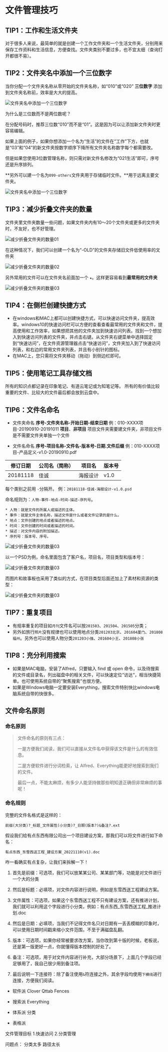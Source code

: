# 文件管理技巧

## TIP1：工作和生活文件夹

对于很多人来说，最简单的就是创建一个工作文件夹和一个生活文件夹，分别用来保存工作资料和生活信息，方便查找。文件夹类别不要过多，也不宜太细（查询打开都很不易）。

## TIP2：文件夹名中添加一个三位数字

当你分配一个文件夹名称从零开始的文件夹名称，如“010”或“020” **三位数字** 添加到文件夹名称前，效率是大大的提高。

![文件夹名中添加一个三位数字](file-tips.assets/file-tips3.png)

为什么是三位数而不是两位数呢？

在分配号码时，推荐三位数“010”而不是“01”。这是因为可以让添加新文件夹时更容易编辑。

如果上面的例子，如果你想添加一个名为“生活”的文件在“工作”下方，也就是“03”和“04”的新文件夹按数字顺序下降所有文件夹名称数字每个都需要改。

但是如果您使用3位数管理名称，则只需对新文件名修改为“021生活”即可，序号还是升序排列。

**另外可以建一个名为`099-others`文件夹用于存储临时文件。**用于远离主要文件夹。

![文件夹名中添加一个三位数字](file-tips.assets/file-tips8.png)

## TIP3：减少折叠文件夹的数量

文件夹里文件夹数量一些问题，如果文件夹内有10〜20个文件夹或更多的文件夹时，不友好，也不好管理。

![减少折叠文件夹的数量01](file-tips.assets/file-tips1.png)

在这种情况下，我们可以创建一个名为“-OLD”的文件夹存储旧文件低使用率的文件夹

![减少折叠文件夹的数量02](file-tips.assets/file-tips2.png)

另外常用的文件可以在文件夹名前面加一个 **`★`**。这样更容易看到**最常用的文件夹**

![减少折叠文件夹的数量03](file-tips.assets/file-tips4.png)

## TIP4：在侧栏创建快捷方式

- 在windows和MAC上都可以创建快捷方式，可以快速访问文件夹，提高效率。windows10的快速访问栏可以方便的查看查看最常用的文件夹和文件，提高使用和工作效率，如果想把其他的文件夹加到快速访问列表。找到一个想加入到快速访问列表的文件夹，并点击右键。从文件夹右键菜单中选择固定到“快速访问”，在文件资源管理器点击“快速访问”，文件夹加入到了快速访问列表，和右边的常用文件夹列表，并且有小别针的图标。
- 在MAC上，您只需将文件夹移动（拖动）到侧边栏即可。

## TIP5：使用笔记工具存储文档

所有的知识点都记录在印象笔记、有道云笔记或为知笔记等。
所有的有价值比较重要的文件、比较大的文件最后都会放到云盘中。

## TIP6：文件名命名

- 文件夹命名
**序号-文件夹名称-开始日期-结束日期**
例：010-XXXX项目-20190910-20191011
**项目**、**非项目**
项目文件夹需要建文件夹，非项目文件是不需要文件夹单独一个文件

- 文件名命名
**序号-项目名称-文件名-版本号-日期.文件后缀**
例：010-XXXX项目-产品定义-v1.0-20190910.pdf

|修订日期|公司名（简称）|项目名|版本号|
|---|---|---|---|
|20181118|佳诚|海报设计|v1.0|

每个类别之前用 `-`分隔开。
例：`20181118-佳诚-海报设计-v1.0.psd`

命名规则为：`人物-事件-地点-时间-描述-序列号`。

    * 人物：就是文件的所属人或描述的主体。
    * 事件：就是文件主体名称，描述文件是什么或者文件记录的是什么。
    * 地点：文件创建的地点或者描述的地点。
    * 时间：文件创建的时间或者描述的时间。
    * 描述：对文件内容的附加描述。
    * 序列号：版本号、序号。

![减少折叠文件夹的数量03](file-tips.assets/file-tips6.png)

以一个PSD为例，命名里面包含了客户名，项目名，项目类型和版本号：

![减少折叠文件夹的数量03](file-tips.assets/file-tips7.jpg)

而图片和故事板也采用了类似的方式，在项目类型后面还加上了素材和资源的类型：

![减少折叠文件夹的数量03](file-tips.assets/file-tips5.jpg)

## TIP7：重复项目

- 有规率重复的项目如`月刊`文件名可以按`201503`、`201504`、`201505`分类；
- 另外如旅行`照片`没有规律也可以使用地点分类`201203北京`、`201604厦门`、`201808福州`。另外也可以使用人物分类`201203小强`、`201604小王`、`201808小张`

## TIP8：充分利用搜索

- 如果是MAC电脑，安装了Alfred，只要输入 find 或 open 命令，以及待搜索的文件或目录名，列出磁盘中的相关文件，可以快速定位“访达“，相当快捷简单。也可使用系统自带的“聚焦搜索”也很方便。
- 如果是Windows电脑一定要安装Everything，搜索文件特别快比windows电脑系统自带的快很多。

## 文件命名原则

### 命名原则

> 文件命名的原则有三点：
>
> 一是方便我们阅读，我们可以直接从文件名中获得该文件是什么的有效信息。
>
> 二是方便软件进行分词检索，让 Alfred、Everything能更好地搜索到我们的文件。
>
> 最后一点，不能太麻烦，有多少人能坚持做那些明知道正确但非常麻烦的事呢！

### 命名规则

完整的文件名格式是这样的：

`前缀(大分类)?_标题_文件属性(小分类)?_日期(版本?)&备注?.ext`

假设我们给有点东西有限公司出一个项目建设方案，那我们可以将文件进行如下命名：

`有点东西_东雪西送工程_建设方案_20221110(v1).doc`

咋一看确实有点复杂，让我们来拆解一下！

1. 首先是前缀：可选项，我们可以放某某公司、某某部门等，功能是对文件进行一个大的分类

2. 然后是标题：必填项，对文件内容进行说明，例如是东雪西送工程建设方案。

3. 文件属性：可选项，如果这个东雪西送工程不只有建设方案，还有推进计划，我们就可以利用这个字段进行小分类，例如：有点东西_东雪西送工程_推进计划.doc

4. 然后是日期：必填项，当我们不记得文件名只对日期有一丢丢模糊的印象时，可以使用日期时间戳来缩小文件范围，不至于满磁盘乱翻。

5. 版本：可选项，如果你经常被要求改方案，当你改到第十版的时候，老板说，还是第一版更好一点，你就懂得版本控制的好处了。

6. 备注：可选项，用于对文件内容进行补充，大部分场景下，上面几个字段已经足够用了，我自己很少用到备注项。

7. 最后说明一下连接符：除了备注使用`&`符连接之外，其余字段均使用`下横线`进行连接，方便我们阅读。

- 软件派
Clover
Qttab
Fences

- 搜索派
Everything

- 体系派
分类

- 表格派

文件管理目标
1.快速访问
2.分类管理

问题点：
分类太多
路径太长